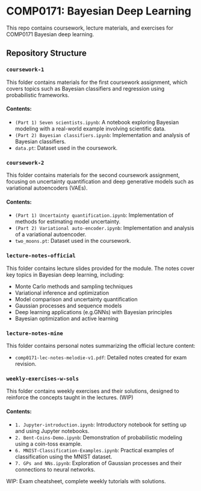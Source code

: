 # COMP0171: Bayesian Deep Learning

This repo contains coursework, lecture materials, and exercises for COMP0171 Bayesian deep learning. 

## Repository Structure

### `coursework-1`
This folder contains materials for the first coursework assignment, which covers topics such as Bayesian classifiers and regression using probabilistic frameworks.

#### Contents:
- `(Part 1) Seven scientists.ipynb`: A notebook exploring Bayesian modeling with a real-world example involving scientific data.
- `(Part 2) Bayesian classifiers.ipynb`: Implementation and analysis of Bayesian classifiers.
- `data.pt`: Dataset used in the coursework.

### `coursework-2`
This folder contains materials for the second coursework assignment, focusing on uncertainty quantification and deep generative models such as variational autoencoders (VAEs).

#### Contents:
- `(Part 1) Uncertainty quantification.ipynb`: Implementation of methods for estimating model uncertainty.
- `(Part 2) Variational auto-encoder.ipynb`: Implementation and analysis of a variational autoencoder.
- `two_moons.pt`: Dataset used in the coursework.

### `lecture-notes-official`
This folder contains lecture slides provided for the module. The notes cover key topics in Bayesian deep learning, including:
- Monte Carlo methods and sampling techniques
- Variational inference and optimization
- Model comparison and uncertainty quantification
- Gaussian processes and sequence models
- Deep learning applications (e.g.GNNs) with Bayesian principles
- Bayesian optimization and active learning

### `lecture-notes-mine`
This folder contains personal notes summarizing the official lecture content:
- `comp0171-lec-notes-melodie-v1.pdf`: Detailed notes created for exam revision.

### `weekly-exercises-w-sols`
This folder contains weekly exercises and their solutions, designed to reinforce the concepts taught in the lectures. (WIP)

#### Contents:
- `1. Jupyter-introduction.ipynb`: Introductory notebook for setting up and using Jupyter notebooks.
- `2. Bent-Coins-Demo.ipynb`: Demonstration of probabilistic modeling using a coin-toss example.
- `6. MNIST-Classification-Examples.ipynb`: Practical examples of classification using the MNIST dataset.
- `7. GPs and NNs.ipynb`: Exploration of Gaussian processes and their connections to neural networks.

WIP: Exam cheatsheet, complete weekly tutorials with solutions.